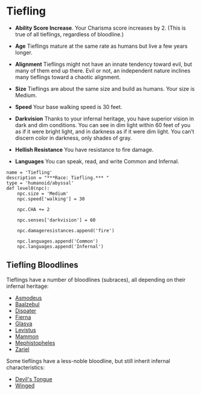 # Tiefling

* **Ability Score Increase**. Your Charisma score increases by 2. (This is true of all tieflings, regardless of bloodline.)

* **Age** Tieflings mature at the same rate as humans but live a few years longer.

* **Alignment** Tieflings might not have an innate tendency toward evil, but many of them end up there. Evil or not, an independent nature inclines many tieflings toward a chaotic alignment.

* **Size** Tieflings are about the same size and build as humans. Your size is Medium.

* **Speed** Your base walking speed is 30 feet.

* **Darkvision** Thanks to your infernal heritage, you have superior vision in dark and dim conditions. You can see in dim light within 60 feet of you as if it were bright light, and in darkness as if it were dim light. You can’t discern color in darkness, only shades of gray.

* **Hellish Resistance** You have resistance to fire damage.

* **Languages** You can speak, read, and write Common and Infernal.

```
name = 'Tiefling'
description = "***Race: Tiefling.*** "
type = 'humanoid/abyssal'
def level0(npc):
    npc.size = 'Medium'
    npc.speed['walking'] = 30

    npc.CHA += 2

    npc.senses['darkvision'] = 60

    npc.damageresistances.append('fire')

    npc.languages.append('Common')
    npc.languages.append('Infernal')
```

## Tiefling Bloodlines

Tieflings have a number of bloodlines (subraces), all depending on their infernal heritage:

* [Asmodeus](Asmodeus.md)
* [Baalzebul](Baalzebul.md)
* [Dispater](Dispater.md)
* [Fierna](Fierna.md)
* [Glasya](Glasya.md)
* [Levistus](Levistus.md)
* [Mammon](Mammon.md)
* [Mephistopheles](Mephistopheles.md)
* [Zariel](Zariel.md)

Some tieflings have a less-noble bloodline, but still inherit infernal characteristics:

* [Devil's Tongue](DevilsTongue.md)
* [Winged](Winged.md)
